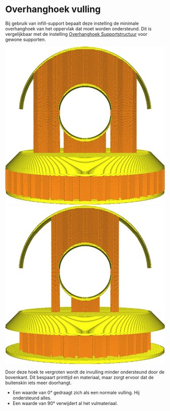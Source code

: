 Overhanghoek vulling
====
Bij gebruik van infill-support bepaalt deze instelling de minimale overhanghoek van het oppervlak dat moet worden ondersteund. Dit is vergelijkbaar met de instelling [Overhanghoek Supportstructuur](../support/support_angle.md) voor gewone supporten.

![Een lage hoek resulteert in meer support](../../../articles/images/infill_support_angle_low.png)
![Een hoge hoek resulteert in minder support](../../../articles/images/infill_support_angle_high.png)

Door deze hoek te vergroten wordt de invulling minder ondersteund door de bovenkant. Dit bespaart printtijd en materiaal, maar zorgt ervoor dat de buitenskin iets meer doorhangt.
* Een waarde van 0° gedraagt ​​zich als een normale vulling. Hij ondersteund alles.
* Een waarde van 90° verwijdert al het vulmateriaal.